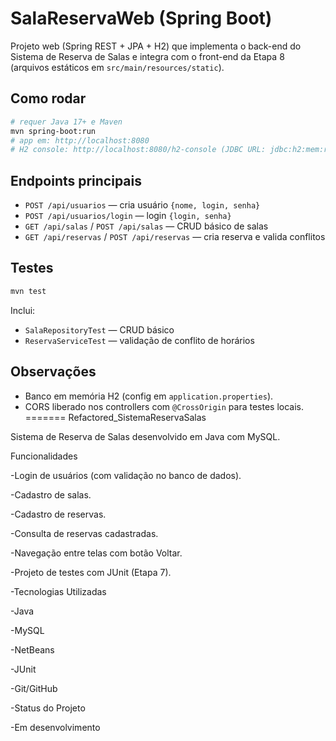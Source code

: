 # SalaReservaWeb (Spring Boot)

Projeto web (Spring REST + JPA + H2) que implementa o back-end do Sistema de Reserva de Salas e integra com o front-end da Etapa 8 (arquivos estáticos em `src/main/resources/static`).

## Como rodar
```bash
# requer Java 17+ e Maven
mvn spring-boot:run
# app em: http://localhost:8080
# H2 console: http://localhost:8080/h2-console (JDBC URL: jdbc:h2:mem:reservas)
```

## Endpoints principais
- `POST /api/usuarios` — cria usuário `{nome, login, senha}`
- `POST /api/usuarios/login` — login `{login, senha}`
- `GET /api/salas` / `POST /api/salas` — CRUD básico de salas
- `GET /api/reservas` / `POST /api/reservas` — cria reserva e valida conflitos

## Testes
```bash
mvn test
```
Inclui:
- `SalaRepositoryTest` — CRUD básico
- `ReservaServiceTest` — validação de conflito de horários

## Observações
- Banco em memória H2 (config em `application.properties`).
- CORS liberado nos controllers com `@CrossOrigin` para testes locais.
=======
Refactored_SistemaReservaSalas

 Sistema de Reserva de Salas desenvolvido em Java com MySQL.

Funcionalidades

-Login de usuários (com validação no banco de dados).

-Cadastro de salas.

-Cadastro de reservas.

-Consulta de reservas cadastradas.

-Navegação entre telas com botão Voltar.

-Projeto de testes com JUnit (Etapa 7).

-Tecnologias Utilizadas

-Java

-MySQL

-NetBeans

-JUnit

-Git/GitHub

-Status do Projeto

 -Em desenvolvimento

